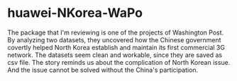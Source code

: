 # huawei-NKorea-WaPo
The package that I'm reviewing is one of the projects of Washington Post. By analyzing two datasets, they uncovered how the Chinese government covertly helped North Korea establish and maintain its first commercial 3G network. 
The datasets seem clean and workable, since they are saved as csv file. The story reminds us about the complication of North Korean issue. And the issue cannot be solved without the China's participation.